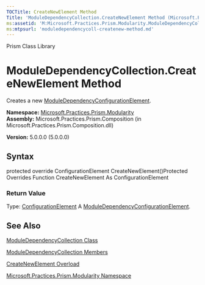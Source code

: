 ```yaml
---
TOCTitle: CreateNewElement Method
Title: 'ModuleDependencyCollection.CreateNewElement Method (Microsoft.Practices.Prism.Modularity)'
ms:assetid: 'M:Microsoft.Practices.Prism.Modularity.ModuleDependencyCollection.CreateNewElement'
ms:mtpsurl: 'moduledependencycoll-createnew-method.md'
---
```


Prism Class Library

ModuleDependencyCollection.CreateNewElement Method
======================================================

Creates a new [ModuleDependencyConfigurationElement](https://msdn.microsoft.com/library/microsoft.practices.prism.modularity.moduledependencyconfigurationelement).

**Namespace:** [Microsoft.Practices.Prism.Modularity](https://msdn.microsoft.com/library/microsoft.practices.prism.modularity)
**Assembly:** Microsoft.Practices.Prism.Composition (in Microsoft.Practices.Prism.Composition.dll)

**Version:** 5.0.0.0 (5.0.0.0)

## Syntax


protected override ConfigurationElement CreateNewElement()Protected Overrides Function CreateNewElement As ConfigurationElement
### Return Value

Type: [ConfigurationElement](http://msdn.microsoft.com/en-us/library/kyx77cz3)
A [ModuleDependencyConfigurationElement](https://msdn.microsoft.com/library/microsoft.practices.prism.modularity.moduledependencyconfigurationelement).

See Also
--------


[ModuleDependencyCollection Class](https://msdn.microsoft.com/library/microsoft.practices.prism.modularity.moduledependencycollection)

[ModuleDependencyCollection Members](https://msdn.microsoft.com/allmembers.t:microsoft.practices.prism.modularity.moduledependencycollection)

[CreateNewElement Overload](https://msdn.microsoft.com/overload:microsoft.practices.prism.modularity.moduledependencycollection.createnewelement)

[Microsoft.Practices.Prism.Modularity Namespace](https://msdn.microsoft.com/library/microsoft.practices.prism.modularity)
